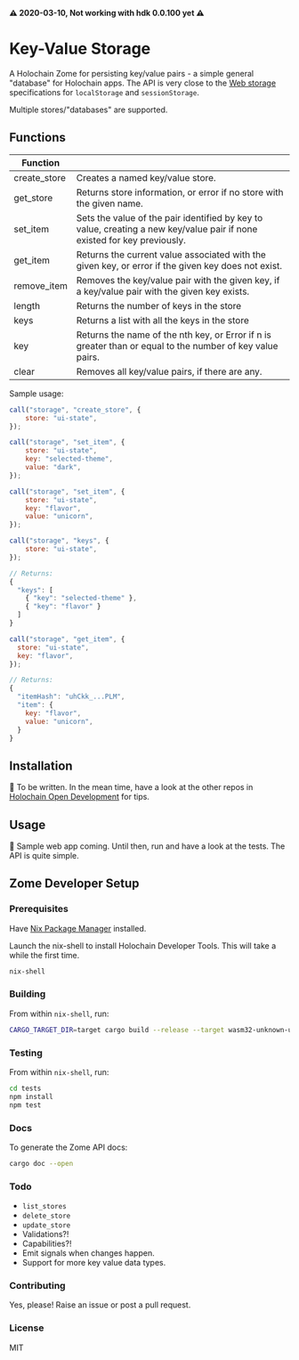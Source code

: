 **⚠ 2020-03-10, Not working with hdk 0.0.100 yet ⚠**

# Key-Value Storage

A Holochain Zome for persisting key/value pairs - a simple general "database" for Holochain apps. The API is very close to the [Web storage](https://html.spec.whatwg.org/multipage/webstorage.html#webstorage) specifications for `localStorage` and `sessionStorage`.

Multiple stores/"databases" are supported.

## Functions

| Function     |                                                                                                                          |
| ------------ | ------------------------------------------------------------------------------------------------------------------------ |
| create_store | Creates a named key/value store.                                                                                         |
| get_store    | Returns store information, or error if no store with the given name.                                                     |
| set_item     | Sets the value of the pair identified by key to value, creating a new key/value pair if none existed for key previously. |
| get_item     | Returns the current value associated with the given key, or error if the given key does not exist.                       |
| remove_item  | Removes the key/value pair with the given key, if a key/value pair with the given key exists.                            |
| length       | Returns the number of keys in the store                                                                                  |
| keys         | Returns a list with all the keys in the store                                                                            |
| key          | Returns the name of the nth key, or Error if n is greater than or equal to the number of key value pairs.                |
| clear        | Removes all key/value pairs, if there are any.                                                                           |

Sample usage:

```JavaScript
call("storage", "create_store", {
    store: "ui-state",
});

call("storage", "set_item", {
    store: "ui-state",
    key: "selected-theme",
    value: "dark",
});

call("storage", "set_item", {
    store: "ui-state",
    key: "flavor",
    value: "unicorn",
});

call("storage", "keys", {
    store: "ui-state",
});

// Returns:
{
  "keys": [
    { "key": "selected-theme" },
    { "key": "flavor" }
  ]
}

call("storage", "get_item", {
  store: "ui-state",
  key: "flavor",
});

// Returns:
{
  "itemHash": "uhCkk_...PLM",
  "item": {
    key: "flavor",
    value: "unicorn",
  }
}
```

## Installation

📝 To be written. In the mean time, have a look at the other repos in [Holochain Open Development](https://github.com/holochain-open-dev) for tips.

## Usage

🤔 Sample web app coming. Until then, run and have a look at the tests. The API is quite simple.

## Zome Developer Setup

### Prerequisites

Have [Nix Package Manager](https://developer.holochain.org/docs/install/) installed.

Launch the nix-shell to install Holochain Developer Tools. This will take a while the first time.

```bash
nix-shell
```

### Building

From within `nix-shell`, run:

```bash
CARGO_TARGET_DIR=target cargo build --release --target wasm32-unknown-unknown
```

### Testing

From within `nix-shell`, run:

```bash
cd tests
npm install
npm test
```

### Docs

To generate the Zome API docs:

```bash
cargo doc --open
```

### Todo

- `list_stores`
- `delete_store`
- `update_store`
- Validations?!
- Capabilities?!
- Emit signals when changes happen.
- Support for more key value data types.

### Contributing

Yes, please! Raise an issue or post a pull request.

### License

MIT
